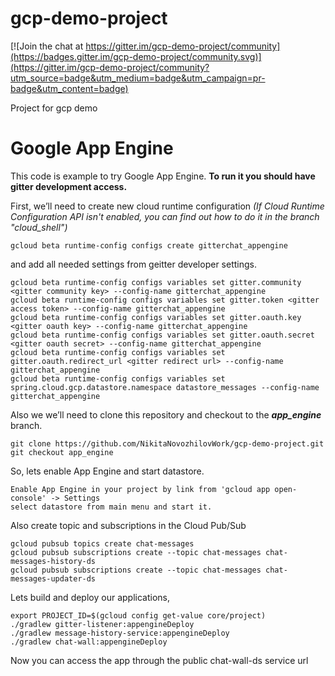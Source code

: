 # gcp-demo-project

[![Join the chat at https://gitter.im/gcp-demo-project/community](https://badges.gitter.im/gcp-demo-project/community.svg)](https://gitter.im/gcp-demo-project/community?utm_source=badge&utm_medium=badge&utm_campaign=pr-badge&utm_content=badge)

Project for gcp demo

# Google App Engine
This code is example to try Google App Engine. **To run it you should have gitter development access.**

First, we’ll need to create new cloud runtime configuration *(If Cloud Runtime Configuration API isn't enabled, you can find out how to do it in the branch "cloud_shell")*
```
gcloud beta runtime-config configs create gitterchat_appengine
```
and add all needed settings from geitter developer settings.
```
gcloud beta runtime-config configs variables set gitter.community <gitter community key> --config-name gitterchat_appengine
gcloud beta runtime-config configs variables set gitter.token <gitter access token> --config-name gitterchat_appengine
gcloud beta runtime-config configs variables set gitter.oauth.key <gitter oauth key> --config-name gitterchat_appengine
gcloud beta runtime-config configs variables set gitter.oauth.secret <gitter oauth secret> --config-name gitterchat_appengine
gcloud beta runtime-config configs variables set gitter.oauth.redirect_url <gitter redirect url> --config-name gitterchat_appengine
gcloud beta runtime-config configs variables set spring.cloud.gcp.datastore.namespace datastore_messages --config-name gitterchat_appengine
```

Also we we’ll need to clone this repository and checkout to the ***app_engine*** branch.
```
git clone https://github.com/NikitaNovozhilovWork/gcp-demo-project.git
git checkout app_engine
```

So, lets enable App Engine and start datastore.
```
Enable App Engine in your project by link from 'gcloud app open-console' -> Settings
select datastore from main menu and start it.
```

Also create topic and subscriptions in the Cloud Pub/Sub
```
gcloud pubsub topics create chat-messages
gcloud pubsub subscriptions create --topic chat-messages chat-messages-history-ds
gcloud pubsub subscriptions create --topic chat-messages chat-messages-updater-ds
```

Lets build and deploy our applications,
```
export PROJECT_ID=$(gcloud config get-value core/project)
./gradlew gitter-listener:appengineDeploy
./gradlew message-history-service:appengineDeploy
./gradlew chat-wall:appengineDeploy
```

Now you can access the app through the public chat-wall-ds service url
